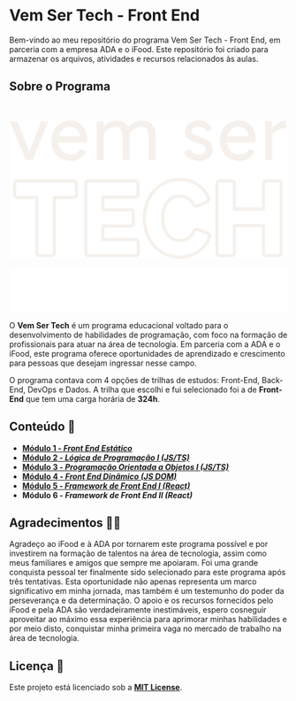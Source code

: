 # **Vem Ser Tech - Front End**

Bem-vindo ao meu repositório do programa Vem Ser Tech - Front End, em parceria com a empresa ADA e o iFood. Este repositório foi criado para armazenar os arquivos, atividades e recursos relacionados às aulas.

## **Sobre o Programa**

<br>
<div align="center">

![Vem Ser Tech Logo](./readme/vem-ser-tech-logo.svg)

![Ada, Potência Tech e Ifood](./readme/ada-potencia-tech-ifood.svg)
</div>

O **Vem Ser Tech** é um programa educacional voltado para o desenvolvimento de habilidades de programação, com foco na formação de profissionais para atuar na área de tecnologia. Em parceria com a ADA e o iFood, este programa oferece oportunidades de aprendizado e crescimento para pessoas que desejam ingressar nesse campo.

O programa contava com 4 opções de trilhas de estudos: Front-End, Back-End, DevOps e Dados. A trilha que escolhi e fui selecionado foi a de **Front-End** que tem uma carga horária de **324h**.

## **Conteúdo 📃**

- [**Módulo 1 - *Front End Estático***](./modulo01-frontend-estatico/)
- [**Módulo 2 - *Lógica de Programação I (JS/TS)***](./modulo02-logica-de-programacao-i/)
- [**Módulo 3 - *Programação Orientada a Objetos I (JS/TS)***](./modulo03-poo/)
- [**Módulo 4 - *Front End Dinâmico (JS DOM)***](./modulo04-frontend-dinamico/)
- [**Módulo 5 - *Framework de Front End I (React)***](./modulo05-react-I/)
- **Módulo 6 - *Framework de Front End II (React)***

## **Agradecimentos 🙏🏻**

Agradeço ao iFood e à ADA por tornarem este programa possível e por investirem na formação de talentos na área de tecnologia, assim como meus familiares e amigos que sempre me apoiaram. Foi uma grande conquista pessoal ter finalmente sido selecionado para este programa após três tentativas. Esta oportunidade não apenas representa um marco significativo em minha jornada, mas também é um testemunho do poder da perseverança e da determinação. O apoio e os recursos fornecidos pelo iFood e pela ADA são verdadeiramente inestimáveis, espero cosneguir aproveitar ao máximo essa experiência para aprimorar minhas habilidades e por meio disto, conquistar minha primeira vaga no mercado de trabalho na área de tecnologia.

## **Licença 📝**

Este projeto está licenciado sob a [**MIT License**](./LICENSE).
